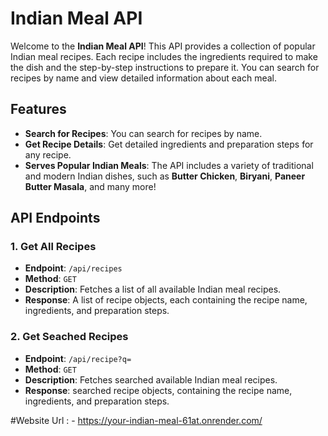 # Indian Meal API

Welcome to the **Indian Meal API**! This API provides a collection of popular Indian meal recipes. Each recipe includes the ingredients required to make the dish and the step-by-step instructions to prepare it. You can search for recipes by name and view detailed information about each meal.

## Features

- **Search for Recipes**: You can search for recipes by name.
- **Get Recipe Details**: Get detailed ingredients and preparation steps for any recipe.
- **Serves Popular Indian Meals**: The API includes a variety of traditional and modern Indian dishes, such as **Butter Chicken**, **Biryani**, **Paneer Butter Masala**, and many more!

## API Endpoints

### 1. **Get All Recipes**
   - **Endpoint**: `/api/recipes`
   - **Method**: `GET`
   - **Description**: Fetches a list of all available Indian meal recipes.
   - **Response**: A list of recipe objects, each containing the recipe name, ingredients, and preparation steps.
     
### 2. **Get Seached Recipes**
   - **Endpoint**: `/api/recipe?q=`
   - **Method**: `GET`
   - **Description**: Fetches searched available Indian meal recipes.
   - **Response**: searched recipe objects,  containing the recipe name, ingredients, and preparation steps.

#Website Url : - https://your-indian-meal-61at.onrender.com/
   
  
